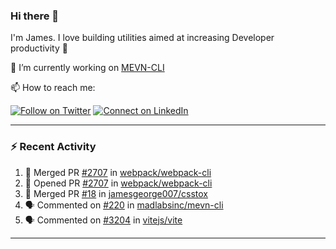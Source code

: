 ### Hi there 👋

I'm James. I love building utilities aimed at increasing Developer productivity :raised_hands: 

🔭 I’m currently working on [MEVN-CLI](https://github.com/madlabsinc/mevn-cli)

📫 How to reach me:

[![Follow on Twitter](https://img.shields.io/badge/--twitter?label=Twitter&logo=Twitter&style=social)](https://twitter.com/james_madhacks) [![Connect on LinkedIn](https://img.shields.io/badge/--linkedin?label=LinkedIn&logo=LinkedIn&style=social)](https://www.linkedin.com/in/jamesgeorge007)

---

### :zap: Recent Activity

<!--START_SECTION:activity-->
1. 🎉 Merged PR [#2707](https://github.com/webpack/webpack-cli/pull/2707) in [webpack/webpack-cli](https://github.com/webpack/webpack-cli)
2. 💪 Opened PR [#2707](https://github.com/webpack/webpack-cli/pull/2707) in [webpack/webpack-cli](https://github.com/webpack/webpack-cli)
3. 🎉 Merged PR [#18](https://github.com/jamesgeorge007/csstox/pull/18) in [jamesgeorge007/csstox](https://github.com/jamesgeorge007/csstox)
4. 🗣 Commented on [#220](https://github.com/madlabsinc/mevn-cli/issues/220) in [madlabsinc/mevn-cli](https://github.com/madlabsinc/mevn-cli)
5. 🗣 Commented on [#3204](https://github.com/vitejs/vite/issues/3204) in [vitejs/vite](https://github.com/vitejs/vite)
<!--END_SECTION:activity-->

---

<!--
**jamesgeorge007/jamesgeorge007** is a ✨ _special_ ✨ repository because its `README.md` (this file) appears on your GitHub profile.

Here are some ideas to get you started:

- 🌱 I’m currently learning ...
- 👯 I’m looking to collaborate on ...
- 🤔 I’m looking for help with ...
- 💬 Ask me about ...
- 😄 Pronouns: ...
- ⚡ Fun fact: ...
-->
